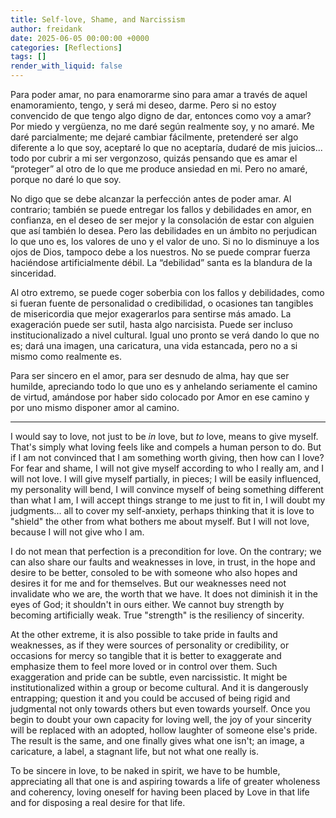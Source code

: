 ```yaml
---
title: Self-love, Shame, and Narcissism 
author: freidank
date: 2025-06-05 00:00:00 +0000
categories: [Reflections]
tags: []
render_with_liquid: false
---
```


Para poder amar, no para enamorarme sino para amar a través de aquel enamoramiento, tengo, y será mi deseo, darme. Pero si no estoy convencido de que tengo algo digno de dar, entonces como voy a amar? Por miedo y vergüenza, no me daré según realmente soy, y no amaré. Me daré parcialmente; me dejaré cambiar fácilmente, pretenderé ser algo diferente a lo que soy, aceptaré lo que no aceptaría, dudaré de mis juicios... todo por cubrir a mi ser vergonzoso, quizás pensando que es amar el “proteger” al otro de lo que me produce ansiedad en mi. Pero no amaré, porque no daré lo que soy.

No digo que se debe alcanzar la perfección antes de poder amar. Al contrario; también se puede entregar los fallos y debilidades en amor, en confianza, en el deseo de ser mejor y la consolación de estar con alguien que así también lo desea. Pero las debilidades en un ámbito no perjudican lo que uno es, los valores de uno y el valor de uno. Si no lo disminuye a los ojos de Dios, tampoco debe a los nuestros. No se puede comprar fuerza haciéndose artificialmente débil. La “debilidad” santa es la blandura de la sinceridad.

Al otro extremo, se puede coger soberbia con los fallos y debilidades, como si fueran fuente de personalidad o credibilidad, o ocasiones tan tangibles de misericordia que mejor exagerarlos para sentirse más amado. La exageración puede ser sutil, hasta algo narcisista. Puede ser incluso institucionalizado a nivel cultural. Igual uno pronto se verá dando lo que no es; dará una imagen, una caricatura, una vida estancada, pero no a si mismo como realmente es.

Para ser sincero en el amor, para ser desnudo de alma, hay que ser humilde, apreciando todo lo que uno es y anhelando seriamente el camino de virtud, amándose por haber sido colocado por Amor en ese camino y por uno mismo disponer amor al camino.

---

I would say to love, not just to be *in* love, but *to* love, means to give myself. That's simply what loving feels like and compels a human person to do. But if I am not convinced that I am something worth giving, then how can I love? For fear and shame, I will not give myself according to who I really am, and I will not love. I will give myself partially, in pieces; I will be easily influenced, my personality will bend, I will convince myself of being something different than what I am, I will accept things strange to me just to fit in, I will doubt my judgments... all to cover my self-anxiety, perhaps thinking that it is love to "shield" the other from what bothers me about myself. But I will not love, because I will not give who I am.

I do not mean that perfection is a precondition for love. On the contrary; we can also share our faults and weaknesses in love, in trust, in the hope and desire to be better, consoled to be with someone who also hopes and desires it for me and for themselves. But our weaknesses need not invalidate who we are, the worth that we have. It does not diminish it in the eyes of God; it shouldn't in ours either. We cannot buy strength by becoming artificially weak. True "strength" is the resiliency of sincerity.

At the other extreme, it is also possible to take pride in faults and weaknesses, as if they were sources of personality or credibility, or occasions for mercy so tangible that it is better to exaggerate and emphasize them to feel more loved or in control over them. Such exaggeration and pride can be subtle, even narcissistic. It might be institutionalized within a group or become cultural. And it is dangerously entrapping; question it and you could be accused of being rigid and judgmental not only towards others but even towards yourself. Once you begin to doubt your own capacity for loving well, the joy of your sincerity will be replaced with an adopted, hollow laughter of someone else's pride. The result is the same, and one finally gives what one isn't; an image, a caricature, a label, a stagnant life, but not what one really is.

To be sincere in love, to be naked in spirit, we have to be humble, appreciating all that one is and aspiring towards a life of greater wholeness and coherency, loving oneself for having been placed by Love in that life and for disposing a real desire for that life.
